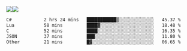 <div style="display: flex; flex-direction: row;">
<img style="height: auto; width: auto;" class="img" src="https://raw.githubusercontent.com/blazepp/github-stats/master/generated/overview.svg#gh-dark-mode-only" />
<img style="height: auto; width: auto;" class="img" src="https://raw.githubusercontent.com/blazepp/github-stats/master/generated/languages.svg#gh-dark-mode-only" />
</div>

<div style="display: flex; flex-direction: row;">
<!--START_SECTION:waka-->

```txt
C#            2 hrs 24 mins   ███████████▒░░░░░░░░░░░░░   45.37 %
Lua           58 mins         ████▓░░░░░░░░░░░░░░░░░░░░   18.48 %
C             52 mins         ████░░░░░░░░░░░░░░░░░░░░░   16.35 %
JSON          37 mins         ███░░░░░░░░░░░░░░░░░░░░░░   11.80 %
Other         21 mins         █▓░░░░░░░░░░░░░░░░░░░░░░░   06.65 %
```

<!--END_SECTION:waka-->
</div>

